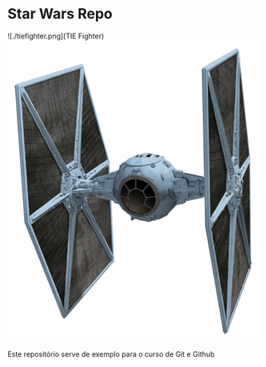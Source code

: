 # Star Wars Repo

![./tiefighter.png](TIE Fighter)
![TIE Fighter](./tiefighter.png)

Este repositório serve de exemplo para o curso de Git e Github